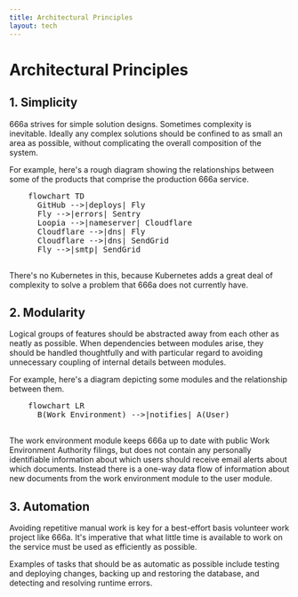 ```yaml
---
title: Architectural Principles
layout: tech
---
```


# Architectural Principles

## 1. Simplicity

666a strives for simple solution designs. Sometimes complexity is inevitable. Ideally any complex solutions should be confined to as small an area as possible, without complicating the overall composition of the system.

For example, here's a rough diagram showing the relationships between some of the products that comprise the production 666a service.

<div class="not-prose">
  <pre class="mermaid">
    flowchart TD
      GitHub -->|deploys| Fly
      Fly -->|errors| Sentry
      Loopia -->|nameserver| Cloudflare
      Cloudflare -->|dns| Fly
      Cloudflare -->|dns| SendGrid
      Fly -->|smtp| SendGrid
  </pre>
</div>

There's no Kubernetes in this, because Kubernetes adds a great deal of complexity to solve a problem that 666a does not currently have.

## 2. Modularity

Logical groups of features should be abstracted away from each other as neatly as possible. When dependencies between modules arise, they should be handled thoughtfully and with particular regard to avoiding unnecessary coupling of internal details between modules.

For example, here's a diagram depicting some modules and the relationship between them.

<div class="not-prose">
  <pre class="mermaid">
    flowchart LR
      B(Work Environment) -->|notifies| A(User)
  </pre>
</div>

The work environment module keeps 666a up to date with public Work Environment Authority filings, but does not contain any personally identifiable information about which users should receive email alerts about which documents. Instead there is a one-way data flow of information about new documents from the work environment module to the user module.

## 3. Automation

Avoiding repetitive manual work is key for a best-effort basis volunteer work project like 666a. It's imperative that what little time is available to work on the service must be used as efficiently as possible.

Examples of tasks that should be as automatic as possible include testing and deploying changes, backing up and restoring the database, and detecting and resolving runtime errors.